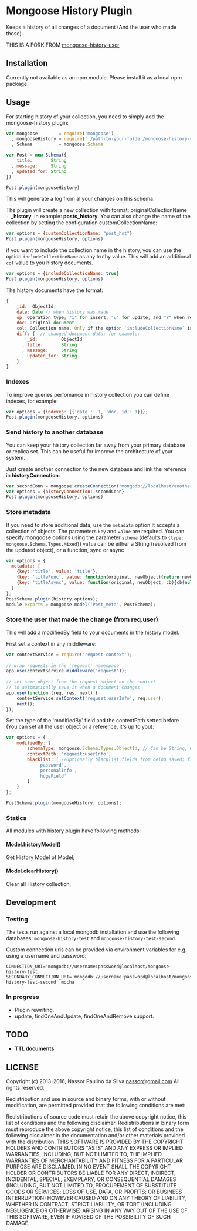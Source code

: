 # Mongoose History Plugin

Keeps a history of all changes of a document (And the user who made those).

THIS IS A FORK FROM [mongoose-history-user](https://www.npmjs.com/package/mongoose-history-user)

## Installation

Currently not available as an npm module. Please install it as a local npm package.

## Usage

For starting history of your collection, you need to simply add the mongoose-history plugin:

```javascript
var mongoose        = require('mongoose')
  , mongooseHistory = require('./path-to-your-folder/mongoose-history-v2')
  , Schema          = mongoose.Schema

var Post = new Schema({
    title:       String
  , message:     String
  , updated_for: String
})

Post.plugin(mongooseHistory)
```
This will generate a log from al your changes on this schema.

The plugin will create a new collection with format: originalCollectionName +  **_history**, in example: __posts_history__. You can also change the name of the collection by setting the configuration customCollectionName:

```javascript
var options = {customCollectionName: "post_hst"}
Post.plugin(mongooseHistory, options)
```

if you want to include the collection name in the history, you can use the option `includeCollectionName` as any truthy value. This will add an additional `col` value to you history documents.

```javascript
var options = {includeCollectionName: true}
Post.plugin(mongooseHistory, options)
```

The history documents have the format:

```javascript
{
    _id:  ObjectId,
    date: Date // when history was made
    op: Operation type; "i" for insert, "u" for update, and "r" when removed.
    doc: Original document
    col: Collection name. Only if the option `includeCollectionName` is truthy!
    diff: {  // changed document data; for example:
        _id:         ObjectId
      , title:       String
      , message:     String
      , updated_for: String
    }
}
```

### Indexes
To improve queries perfomance in history collection you can define indexes, for example:

```javascript
var options = {indexes: [{'date': -1, 'doc._id': 1}]};
Post.plugin(mongooseHistory, options)
```

### Send history to another database
You can keep your history collection far away from your primary database or replica set. This can be useful for improve the architecture of your system.

Just create another connection to the new database and link the reference in __historyConnection__:

```javascript
var secondConn = mongoose.createConnection('mongodb://localhost/another_conn');
var options = {historyConnection: secondConn}
Post.plugin(mongooseHistory, options)
```

### Store metadata
If you need to store additional data, use the ```metadata``` option
It accepts a collection of objects. The parameters ```key``` and ```value``` are required. 
You can specify mongoose options using the parameter ```schema``` (defaults to ```{type: mongoose.Schema.Types.Mixed}```)
```value``` can be either a String (resolved from the updated object), or a function, sync or async

```javascript
var options = {
  metadata: [
    {key: 'title', value: 'title'},
    {key: 'titleFunc', value: function(original, newObject){return newObject.title}},
    {key: 'titleAsync', value: function(original, newObject, cb){cb(null, newObject.title)}}
  ]
};
PostSchema.plugin(history,options);
module.exports = mongoose.model('Post_meta', PostSchema);
```

### Store the user that made the change (from req.user)
This will add a modifiedBy field to your documents in the history model.

First set a context in any middleware: 

```javascript
var contextService = require('request-context');
 
// wrap requests in the 'request' namespace
app.use(contextService.middleware('request'));
 
// set some object from the request object on the context
// to automatically save it when a document changes
app.use(function (req, res, next) {
    contextService.setContext('request:userInfo', req.user);
    next();
});
```

Set the type of the 'modifiedBy' field and the contextPath setted before (You can set all the user object or a reference, it's up to you):

```javascript
var options = {
    modifiedBy: {
        schemaType: mongoose.Schema.Types.ObjectId, // Can be String, ObjectId, etc.
        contextPath: 'request:userInfo',
        blacklist: [ //Optionally blacklist fields from being saved; field is optional
            'password',
            'personalInfo',
            'hugeField'
        ]
    }
};

PostSchema.plugin(mongooseHistory, options);
```

### Statics
All modules with history plugin have following methods:

#### Model.historyModel()
Get History Model of Model;

#### Model.clearHistory()
Clear all History collection;

## Development

### Testing

The tests run against a local mongodb installation and use the following databases: `mongoose-history-test` and `mongoose-history-test-second`.

Custom connection uris can be provided via environment variables for e.g. using a username and password:
```
CONNECTION_URI='mongodb://username:password@localhost/mongoose-history-test' SECONDARY_CONNECTION_URI='mongodb://username:password@localhost/mongoose-history-test-second' mocha
```

### In progress
* Plugin rewriting.
* update, findOneAndUpdate, findOneAndRemove support.

## TODO
* **TTL documents**

## LICENSE

Copyright (c) 2013-2016, Nassor Paulino da Silva <nassor@gmail.com>
All rights reserved.

Redistribution and use in source and binary forms, with or without modification, are permitted provided that the following conditions are met:

Redistributions of source code must retain the above copyright notice, this list of conditions and the following disclaimer.
Redistributions in binary form must reproduce the above copyright notice, this list of conditions and the following disclaimer in the documentation and/or other materials provided with the distribution.
THIS SOFTWARE IS PROVIDED BY THE COPYRIGHT HOLDERS AND CONTRIBUTORS "AS IS" AND ANY EXPRESS OR IMPLIED WARRANTIES, INCLUDING, BUT NOT LIMITED TO, THE IMPLIED WARRANTIES OF MERCHANTABILITY AND FITNESS FOR A PARTICULAR PURPOSE ARE DISCLAIMED. IN NO EVENT SHALL THE COPYRIGHT HOLDER OR CONTRIBUTORS BE LIABLE FOR ANY DIRECT, INDIRECT, INCIDENTAL, SPECIAL, EXEMPLARY, OR CONSEQUENTIAL DAMAGES (INCLUDING, BUT NOT LIMITED TO, PROCUREMENT OF SUBSTITUTE GOODS OR SERVICES; LOSS OF USE, DATA, OR PROFITS; OR BUSINESS INTERRUPTION) HOWEVER CAUSED AND ON ANY THEORY OF LIABILITY, WHETHER IN CONTRACT, STRICT LIABILITY, OR TORT (INCLUDING NEGLIGENCE OR OTHERWISE) ARISING IN ANY WAY OUT OF THE USE OF THIS SOFTWARE, EVEN IF ADVISED OF THE POSSIBILITY OF SUCH DAMAGE.
